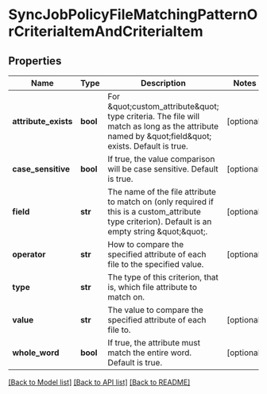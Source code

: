 # SyncJobPolicyFileMatchingPatternOrCriteriaItemAndCriteriaItem

## Properties
Name | Type | Description | Notes
------------ | ------------- | ------------- | -------------
**attribute_exists** | **bool** | For \&quot;custom_attribute\&quot; type criteria.  The file will match as long as the attribute named by \&quot;field\&quot; exists.  Default is true. | [optional] 
**case_sensitive** | **bool** | If true, the value comparison will be case sensitive.  Default is true. | [optional] 
**field** | **str** | The name of the file attribute to match on (only required if this is a custom_attribute type criterion).  Default is an empty string \&quot;\&quot;. | [optional] 
**operator** | **str** | How to compare the specified attribute of each file to the specified value. | [optional] 
**type** | **str** | The type of this criterion, that is, which file attribute to match on. | 
**value** | **str** | The value to compare the specified attribute of each file to. | [optional] 
**whole_word** | **bool** | If true, the attribute must match the entire word.  Default is true. | [optional] 

[[Back to Model list]](../README.md#documentation-for-models) [[Back to API list]](../README.md#documentation-for-api-endpoints) [[Back to README]](../README.md)


